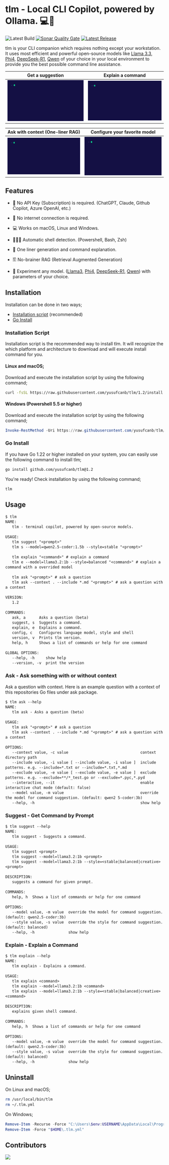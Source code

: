 # tlm - Local CLI Copilot, powered by Ollama. 💻🦙

![Latest Build](https://img.shields.io/github/actions/workflow/status/yusufcanb/tlm/build.yaml?style=for-the-badge&logo=github)
[![Sonar Quality Gate](https://img.shields.io/sonar/quality_gate/yusufcanb_tlm?server=https%3A%2F%2Fsonarcloud.io&style=for-the-badge&logo=sonar)](https://sonarcloud.io/project/overview?id=yusufcanb_tlm)
[![Latest Release](https://img.shields.io/github/v/release/yusufcanb/tlm?display_name=release&style=for-the-badge&logo=github&link=https%3A%2F%2Fgithub.com%2Fyusufcanb%2Ftlm%2Freleases)](https://github.com/yusufcanb/tlm/releases)

tlm is your CLI companion which requires nothing except your workstation. It uses most efficient and powerful open-source models like [Llama 3.3](https://ollama.com/library/llama3.3), [Phi4](https://ollama.com/library/phi4), [DeepSeek-R1](https://ollama.com/library/deepseek-r1), [Qwen](https://ollama.com/library/qwen2.5-coder) of your choice in your local environment to provide you the best possible command line assistance.

| Get a suggestion                 | Explain a command                |
| -------------------------------- | -------------------------------- |
| ![Suggest](./assets/suggest.gif) | ![Explain](./assets/explain.gif) |

| Ask with context (One-liner RAG) | Configure your favorite model  |
| -------------------------------- | ------------------------------ |
| ![Ask](./assets/ask.gif)         | ![Config](./assets/config.gif) |

## Features

- 💸 No API Key (Subscription) is required. (ChatGPT, Claude, Github Copilot, Azure OpenAI, etc.)

- 📡 No internet connection is required.

- 💻 Works on macOS, Linux and Windows.

- 👩🏻‍💻 Automatic shell detection. (Powershell, Bash, Zsh)

- 🚀 One liner generation and command explanation.

- 🖺 No-brainer RAG (Retrieval Augmented Generation)

- 🧠 Experiment any model. ([Llama3](https://ollama.com/library/llama3.3), [Phi4](https://ollama.com/library/phi4), [DeepSeek-R1](https://ollama.com/library/deepseek-r1), [Qwen](https://ollama.com/library/qwen2.5-coder)) with parameters of your choice.

## Installation

Installation can be done in two ways;

- [Installation script](#installation-script) (recommended)
- [Go Install](#go-install)

### Installation Script

Installation script is the recommended way to install tlm.
It will recognize the which platform and architecture to download and will execute install command for you.

#### Linux and macOS;

Download and execute the installation script by using the following command;

```bash
curl -fsSL https://raw.githubusercontent.com/yusufcanb/tlm/1.2/install.sh | sudo -E bash
```

#### Windows (Powershell 5.5 or higher)

Download and execute the installation script by using the following command;

```powershell
Invoke-RestMethod -Uri https://raw.githubusercontent.com/yusufcanb/tlm/1.2/install.ps1 | Invoke-Expression
```

### Go Install

If you have Go 1.22 or higher installed on your system, you can easily use the following command to install tlm;

```bash
go install github.com/yusufcanb/tlm@1.2
```

You're ready! Check installation by using the following command;

```bash
tlm
```

## Usage

```
$ tlm
NAME:
   tlm - terminal copilot, powered by open-source models.

USAGE:
   tlm suggest "<prompt>"
   tlm s --model=qwen2.5-coder:1.5b --style=stable "<prompt>"

   tlm explain "<command>" # explain a command
   tlm e --model=llama3.2:1b --style=balanced "<command>" # explain a command with a overrided model

   tlm ask "<prompt>" # ask a question
   tlm ask --context . --include *.md "<prompt>" # ask a question with a context

VERSION:
   1.2

COMMANDS:
   ask, a      Asks a question (beta)
   suggest, s  Suggests a command.
   explain, e  Explains a command.
   config, c   Configures language model, style and shell
   version, v  Prints tlm version.
   help, h     Shows a list of commands or help for one command

GLOBAL OPTIONS:
   --help, -h     show help
   --version, -v  print the version
```

### Ask - Ask something with or without context

Ask a question with context. Here is an example question with a context of this repositories Go files under ask package.

```
$ tlm ask --help
NAME:
   tlm ask - Asks a question (beta)

USAGE:
   tlm ask "<prompt>" # ask a question
   tlm ask --context . --include *.md "<prompt>" # ask a question with a context

OPTIONS:
   --context value, -c value                                context directory path
   --include value, -i value [ --include value, -i value ]  include patterns. e.g. --include=*.txt or --include=*.txt,*.md        
   --exclude value, -e value [ --exclude value, -e value ]  exclude patterns. e.g. --exclude=**/*_test.go or --exclude=*.pyc,*.pyd
   --interactive, --it                                      enable interactive chat mode (default: false)
   --model value, -m value                                  override the model for command suggestion. (default: qwen2 5-coder:3b)
   --help, -h                                               show help
```

### Suggest - Get Command by Prompt

```
$ tlm suggest --help
NAME:
   tlm suggest - Suggests a command.

USAGE:
   tlm suggest <prompt>
   tlm suggest --model=llama3.2:1b <prompt>
   tlm suggest --model=llama3.2:1b --style=<stable|balanced|creative> <prompt>

DESCRIPTION:
   suggests a command for given prompt.

COMMANDS:
   help, h  Shows a list of commands or help for one command

OPTIONS:
   --model value, -m value  override the model for command suggestion. (default: qwen2.5-coder:3b)
   --style value, -s value  override the style for command suggestion. (default: balanced)        
   --help, -h               show help
```

### Explain - Explain a Command

```
$ tlm explain --help
NAME:
   tlm explain - Explains a command.

USAGE:
   tlm explain <command>
   tlm explain --model=llama3.2:1b <command>
   tlm explain --model=llama3.2:1b --style=<stable|balanced|creative> <command>

DESCRIPTION:
   explains given shell command.

COMMANDS:
   help, h  Shows a list of commands or help for one command

OPTIONS:
   --model value, -m value  override the model for command suggestion. (default: qwen2.5-coder:3b)
   --style value, -s value  override the style for command suggestion. (default: balanced)        
   --help, -h               show help
```

## Uninstall

On Linux and macOS;

```bash
rm /usr/local/bin/tlm
rm ~/.tlm.yml
```

On Windows;

```powershell
Remove-Item -Recurse -Force "C:\Users\$env:USERNAME\AppData\Local\Programs\tlm"
Remove-Item -Force "$HOME\.tlm.yml"
```

## Contributors

 <a href = "https://github.com/yusufcanb/tlm/graphs/contributors">
   <img src = "https://contrib.rocks/image?repo=yusufcanb/tlm"/>
 </a>
